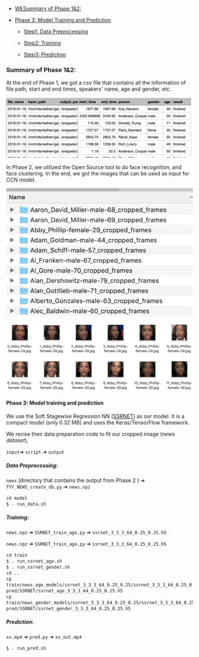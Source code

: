 - [WESummary of Phase 1&2:](#summary-of-phase-1&2)

- [Phase 3: Model Training and Prediction](#phase-3-model-training-and-prediction)
  * [Step1: Data Preprocessing](#data-preprocessing)

  * [Step2: Training](#training)

  * [Step3: Prediction](#prediction)


### Summary of Phase 1&2:

At the end of Phase 1, we got a csv file that contains all the information of file path, start and end times, speakers' name, age and gender, etc. 

![csv](../img/phase1-snippets_info_csv.png)

In Phase 2, we utilized the Open Source tool to do face recognition, and face clustering. In the end, we got the images that can be used as input for CCN model. 

![aaron-david-miller](../img/phase2-cropped-dir.png)

![cropped](../img/phase2-cropped-image-female.png)

#### Phase 3: Model training and prediction

We use the Soft Stagewise Regression NN ([SSRNET](https://github.com/shamangary/SSR-Net/blob/master/ijcai18_ssrnet_pdfa_2b.pdf)) as our model.  It is a compact model (only 0.32 MB) and uses the Keras/TensorFlow framework. 

We revise their data preparation code to fit our cropped image (*news dataset*), 

`input`➔ `script` ➔ `output`

##### Data Preprocessing:

`news` (directory that contains the output from Phase 2 ) ➔  `TYY_NEWS_create_db.py` ➔  `news.npz` 

```
cd model
$ . run_data.sh
```

##### Training:

 `news.npz` ➔  `SSRNET_train_age.py` ➔ `ssrnet_3_3_3_64_0.25_0.25.h5`

 `news.npz` ➔  `SSRNET_train_age.py` ➔ `ssrnet_3_3_3_64_0.25_0.25.h5`

```
cd train
$ . run_ssrnet_age.sh
$ . run_ssrnet_gender.sh
cd ..
cp train/news_age_models/ssrnet_3_3_3_64_0.25_0.25/ssrnet_3_3_3_64_0.25_0.25.h5 pred/SSRNET/ssrnet_age_3_3_3_64_0.25_0.25.h5
cp train/news_gender_models/ssrnet_3_3_3_64_0.25_0.25/ssrnet_3_3_3_64_0.25_0.25.h5 pred/SSRNET/ssrnet_gender_3_3_3_64_0.25_0.25.h5
```

##### Prediction:

`xx.mp4` ➔   `pred.py` ➔ `xx_out.mp4`

```
$ . run_pred.sh
```







